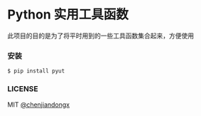 # Python 实用工具函数

此项目的目的是为了将平时用到的一些工具函数集合起来，方便使用

### 安装

``` shell
$ pip install pyut
```

### LICENSE

MIT [@chenjiandongx](https://github.com/chenjiandongx)
